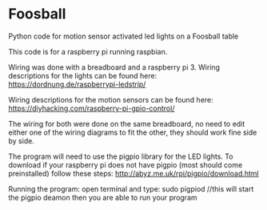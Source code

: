 # Foosball
Python code for motion sensor activated led lights on a Foosball table

This code is for a raspberry pi running raspbian.

Wiring was done with a breadboard and a raspberry pi 3.
Wiring descriptions for the lights can be found here:
https://dordnung.de/raspberrypi-ledstrip/

Wiring descriptions for the motion sensors can be found here:
https://diyhacking.com/raspberry-pi-gpio-control/

The wiring for both were done on the same breadboard, no need to edit either one of the wiring diagrams to fit the other, they should work fine side by side.


 The program will need to use the pigpio library for the LED lights.
 To download if your raspberry pi does not have pigpio (most should come preinstalled) follow these steps:
 http://abyz.me.uk/rpi/pigpio/download.html
  
 Running the program:
 open terminal and type: sudo pigpiod //this will start the pigpio deamon
 then you are able to run your program

